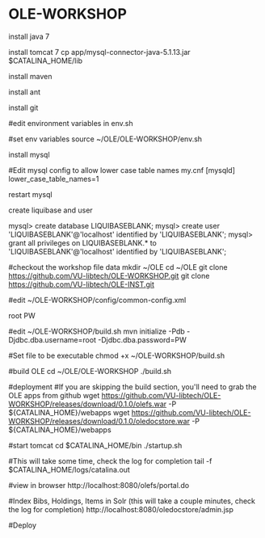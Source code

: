 OLE-WORKSHOP
============
install java 7

install tomcat 7
cp app/mysql-connector-java-5.1.13.jar $CATALINA_HOME/lib

install maven

install ant

install git

#edit environment variables in env.sh

#set env variables
source ~/OLE/OLE-WORKSHOP/env.sh

install mysql

#Edit mysql config to allow lower case table names
my.cnf
[mysqld]
lower_case_table_names=1

restart mysql

create liquibase and user

mysql> create database LIQUIBASEBLANK;
mysql> create user 'LIQUIBASEBLANK'@'localhost' identified by 'LIQUIBASEBLANK';
mysql> grant all privileges on LIQUIBASEBLANK.* to 'LIQUIBASEBLANK'@'localhost' identified by 'LIQUIBASEBLANK';

#checkout the workshop file data
mkdir ~/OLE
cd ~/OLE
git clone https://github.com/VU-libtech/OLE-WORKSHOP.git
git clone https://github.com/VU-libtech/OLE-INST.git


#edit ~/OLE-WORKSHOP/config/common-config.xml
<param name="mysql.dba.username">root</param>
<param name="mysql.dba.password">PW</param>

#edit ~/OLE-WORKSHOP/build.sh
mvn initialize -Pdb -Djdbc.dba.username=root -Djdbc.dba.password=PW

#Set file to be executable
chmod +x ~/OLE-WORKSHOP/build.sh

#build OLE
cd ~/OLE/OLE-WORKSHOP
./build.sh

#deployment
#If you are skipping the build section, you'll need to grab the OLE apps from github
wget https://github.com/VU-libtech/OLE-WORKSHOP/releases/download/0.1.0/olefs.war -P ${CATALINA_HOME}/webapps
wget https://github.com/VU-libtech/OLE-WORKSHOP/releases/download/0.1.0/oledocstore.war -P ${CATALINA_HOME}/webapps

#start tomcat
cd $CATALINA_HOME/bin
./startup.sh

#This will take some time, check the log for completion
tail -f $CATALINA_HOME/logs/catalina.out

#view in browser
http://localhost:8080/olefs/portal.do

#Index Bibs, Holdings, Items in Solr (this will take a couple minutes, check the log for completion)
http://localhost:8080/oledocstore/admin.jsp


#Deploy


